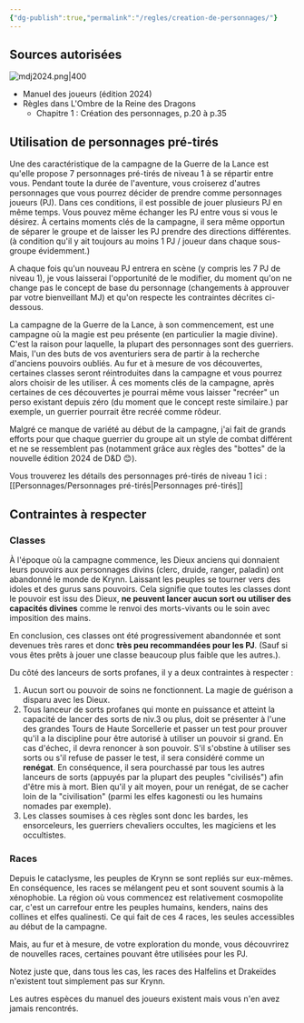 ```yaml
---
{"dg-publish":true,"permalink":"/regles/creation-de-personnages/"}
---
```


## Sources autorisées

![mdj2024.png|400](/img/user/assets/mdj2024.png)
- Manuel des joueurs (édition 2024)
- Règles dans L'Ombre de la Reine des Dragons
	- Chapitre 1 : Création des personnages, p.20 à p.35

## Utilisation de personnages pré-tirés
Une des caractéristique de la campagne de la Guerre de la Lance est qu'elle propose 7 personnages pré-tirés de niveau 1 à se répartir entre vous. Pendant toute la durée de l'aventure, vous croiserez d'autres personnages que vous pourrez décider de prendre comme personnages joueurs (PJ). Dans ces conditions, il est possible de jouer plusieurs PJ en même temps. Vous pouvez même échanger les PJ entre vous si vous le désirez. À certains moments clés de la campagne, il sera même opportun de séparer le groupe et de laisser les PJ prendre des directions différentes. (à condition qu'il y ait toujours au moins 1 PJ / joueur dans chaque sous-groupe évidemment.)

A chaque fois qu'un nouveau PJ entrera en scène (y compris les 7 PJ de niveau 1), je vous laisserai l'opportunité de le modifier, du moment qu'on ne change pas le concept de base du personnage (changements à approuver par votre bienveillant MJ) et qu'on respecte les contraintes décrites ci-dessous.

La campagne de la Guerre de la Lance, à son commencement, est une campagne où la magie est peu présente (en particulier la magie divine). C'est la raison pour laquelle, la plupart des personnages sont des guerriers. Mais, l'un des buts de vos aventuriers sera de partir à la recherche d'anciens pouvoirs oubliés. Au fur et à mesure de vos découvertes, certaines classes seront réintroduites dans la campagne et vous pourrez alors choisir de les utiliser. Á ces moments clés de la campagne, après certaines de ces découvertes je pourrai même vous laisser "recréer" un perso existant depuis zéro (du moment que le concept reste similaire.) par exemple, un guerrier pourrait être recréé comme rôdeur.

Malgré ce manque de variété au début de la campagne, j'ai fait de grands efforts pour que chaque guerrier du groupe ait un style de combat différent et ne se ressemblent pas (notamment grâce aux règles des "bottes" de la nouvelle édition 2024 de D&D 😊).

Vous trouverez les détails des personnages pré-tirés de niveau 1 ici : [[Personnages/Personnages pré-tirés\|Personnages pré-tirés]]

## Contraintes à respecter

### Classes
À l'époque où la campagne commence, les Dieux anciens qui donnaient leurs pouvoirs aux personnages divins (clerc, druide, ranger, paladin) ont abandonné le monde de Krynn. Laissant les peuples se tourner vers des idoles et des gurus sans pouvoirs.
Cela signifie que toutes les classes dont le pouvoir est issu des Dieux, **ne peuvent lancer aucun sort ou utiliser des capacités divines** comme le renvoi des morts-vivants ou le soin avec imposition des mains.

En conclusion, ces classes ont été progressivement abandonnée et sont devenues très rares et donc **très peu recommandées pour les PJ**. (Sauf si vous êtes prêts à jouer une classe beaucoup plus faible que les autres.).

Du côté des lanceurs de sorts profanes, il y a deux contraintes à respecter : 
1. Aucun sort ou pouvoir de soins ne fonctionnent. La magie de guérison a disparu avec les Dieux.
2. Tous lanceur de sorts profanes qui monte en puissance et atteint la capacité de lancer des sorts de niv.3 ou plus, doit se présenter à l'une des grandes Tours de Haute Sorcellerie et passer un test pour prouver qu'il a la discipline pour être autorisé à utiliser un pouvoir si grand. En cas d'échec, il devra renoncer à son pouvoir. S'il s'obstine à utiliser ses sorts ou s'il refuse de passer le test, il sera considéré comme un **renégat**. En conséquence, il sera pourchassé par tous les autres lanceurs de sorts (appuyés par la plupart des peuples "civilisés") afin d'être mis à mort. Bien qu'il y ait moyen, pour un renégat, de se cacher loin de la "civilisation" (parmi les elfes kagonesti ou les humains nomades par exemple).
3. Les classes soumises à ces règles sont donc les bardes, les ensorceleurs, les guerriers chevaliers occultes, les magiciens et les occultistes.

### Races
Depuis le cataclysme, les peuples de Krynn se sont repliés sur eux-mêmes. En conséquence, les races se mélangent peu et sont souvent soumis à la xénophobie.
La région où vous commencez est relativement cosmopolite car, c'est un carrefour entre les peuples humains, kenders, nains des collines et elfes qualinesti. Ce qui fait de ces 4 races, les seules accessibles au début de la campagne.

Mais, au fur et à mesure, de votre exploration du monde, vous découvrirez de nouvelles races, certaines pouvant être utilisées pour les PJ.

Notez juste que, dans tous les cas, les races des Halfelins et Drakeïdes n'existent tout simplement pas sur Krynn. 

Les autres espèces du manuel des joueurs existent mais vous n'en avez jamais rencontrés.



